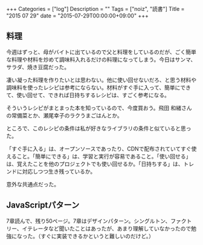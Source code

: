 +++
Categories = ["log"]
Description = ""
Tags = ["noiz", "読書"]
Title = "2015 07 29"
date = "2015-07-29T00:00:00+09:00"
+++

## 料理
今週はずっと、母がバイトに出ているので父と料理をしているのだが、ごく簡単な料理や材料を炒めて調味料入れるだけの料理になってしまう。今日はサンマ、サラダ、焼き豆腐だった。

凄い凝った料理を作りたいとは思わない。他に使い回せないだろ、と思う材料や調味料を使ったレシピは参考にならない。材料がすぐ手に入って、簡単にできて、使い回せて、できれば日持ちするレシピは、すごく参考になる。

そういうレシピがまとまった本を知っているので、今度買おう。飛田 和緒さんの常備菜とか、瀬尾幸子のラクうまごはんとか。

ところで、このレシピの条件は私が好きなライブラリの条件と似ていると思った。

「すぐ手に入る」は、オープンソースであったり、CDNで配布されていてすぐ使えること。「簡単にできる」は、学習と実行が容易であること。「使い回せる」は、覚えたことを他のプロジェクトでも使い回せるか。「日持ちする」は、トレンドに対応しつつ生き残っているか。

意外な共通点だった。

## JavaScriptパターン
7章読んで、残り50ページ。7章はデザインパターン。シングルトン、ファクトリー、イテレータなど聞いたことはあったが、あまり理解していなかったので勉強になった。（すぐに実装できるかというと難しいのだけど。）